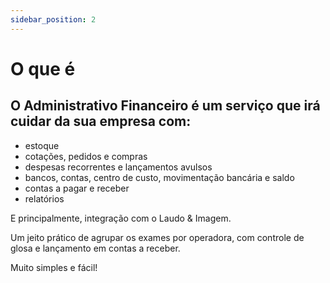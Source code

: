 ```yaml
---
sidebar_position: 2
---
```


# O que é

## O Administrativo Financeiro é um serviço que irá cuidar da sua empresa com:
- estoque
- cotações, pedidos e compras
- despesas recorrentes e lançamentos avulsos
- bancos, contas, centro de custo, movimentação bancária e saldo
- contas a pagar e receber
- relatórios

E principalmente, integração com o Laudo & Imagem.

Um jeito prático de agrupar os exames por operadora, com controle de
glosa e lançamento em contas a receber.

Muito simples e fácil!